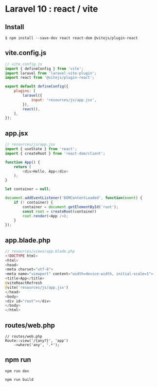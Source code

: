 # Laravel 10 : react / vite

## Install

```
$ npm install --save-dev react react-dom @vitejs/plugin-react
```

## vite.config.js

```javascript
// vite.config.js
import { defineConfig } from 'vite';
import laravel from 'laravel-vite-plugin';
import react from '@vitejs/plugin-react';

export default defineConfig({
    plugins: [
        laravel({
            input: 'resources/js/app.jsx',
        }),
        react(),
    ],
});
```

## app.jsx

```javascript
// resources/js/app.jsx
import { useState } from 'react';
import { createRoot } from 'react-dom/client';

function App() {
    return (
        <div>Hello, App</div>
    );
}

let container = null;

document.addEventListener('DOMContentLoaded', function(event) {
    if (! container) {
        container = document.getElementById('root');
        const root = createRoot(container)
        root.render(<App />);
    }
});
```

## app.blade.php

```php
// resources/views/app.blade.php
<!DOCTYPE html>
<html>
<head>
<meta charset="utf-8">
<meta name="viewport" content="width=device-width, initial-scale=1">
<title>App</title>
@viteReactRefresh
@vite('resources/js/app.jsx')
</head>
<body>
<div id="root"></div>
</body>
</html>
```

## routes/web.php

```
// routes/web.php
Route::view('/{any?}', 'app')
    ->where('any', '.*');
```

## npm run

```
npm run dev
```

```
npm run build
```
